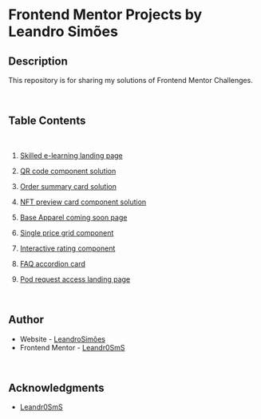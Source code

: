 # Frontend Mentor Projects by Leandro Simões

## Description

This repository is for sharing my solutions of Frontend Mentor Challenges.

<br>

## Table Contents

<br>

1. [Skilled e-learning landing page](https://github.com/Leandr0SmS/Frontend-Mentor-Projects/tree/main/skilled-elearning-landing-page)

2. [QR code component solution](https://github.com/Leandr0SmS/Frontend-Mentor-Projects/tree/main/qr-code-component)

3. [Order summary card solution](https://github.com/Leandr0SmS/Frontend-Mentor-Projects/tree/main/order-summary-component-main)

4. [NFT preview card component solution](https://leandr0sms.github.io/Frontend-Mentor-Projects/nft-preview-card-component-main/index.html)

5. [Base Apparel coming soon page](https://github.com/Leandr0SmS/Frontend-Mentor-Projects/tree/main/base-apparel-coming-soon-master)

6. [Single price grid component](https://github.com/Leandr0SmS/Frontend-Mentor-Projects/tree/main/single-price-grid-component-main)

7. [Interactive rating component](https://github.com/Leandr0SmS/Frontend-Mentor-Projects/tree/main/interactive-rating-component-main)

8. [FAQ accordion card](https://leandr0sms.github.io/Frontend-Mentor-Projects/faq-accordion-card/index.html)

9. [Pod request access landing page](https://github.com/Leandr0SmS/Frontend-Mentor-Projects/tree/main/pod-request-access-landing-page)

<br>

## Author

- Website - [LeandroSimões](https://www.your-site.com)
- Frontend Mentor - [Leandr0SmS](https://www.frontendmentor.io/profile/Leandr0SmS)

<br>

## Acknowledgments

* [Leandr0SmS](https://www.frontendmentor.io/profile/Leandr0SmS)
